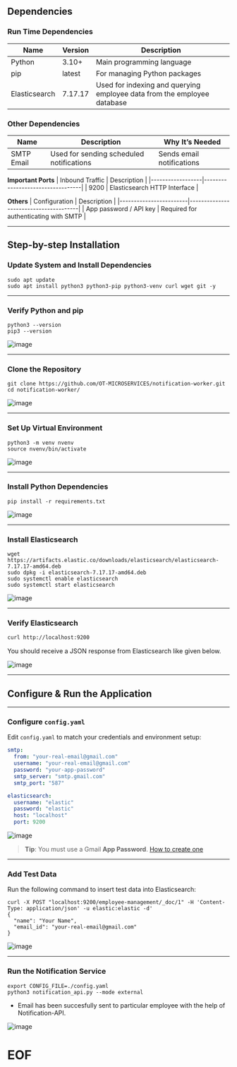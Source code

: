 ## **Dependencies**

### Run Time Dependencies
| Name           | Version  | Description                            | 
|----------------|----------|----------------------------------------|
| Python         | 3.10+    | Main programming language              | 
| pip            | latest   | For managing Python packages           | 
| Elasticsearch  | 7.17.17  | Used for indexing and querying employee data from the employee database    |

### Other Dependencies
| Name           | Description                                 | Why It’s Needed                                         |
|----------------|---------------------------------------------|--------------------------------------------------------|
| SMTP Email     | Used for sending scheduled notifications    | Sends email notifications                               |

**Important Ports**
| Inbound Traffic | Description                      |
|------------------|----------------------------------|
| 9200             | Elasticsearch HTTP Interface     |

**Others**
| Configuration         | Description                           |
|------------------------|---------------------------------------|
| App password / API key | Required for authenticating with SMTP |

---

## Step-by-step Installation

### Update System and Install Dependencies

```
sudo apt update
sudo apt install python3 python3-pip python3-venv curl wget git -y 
```
---

### Verify Python and pip

```
python3 --version
pip3 --version
```

![image](https://github.com/user-attachments/assets/2f20477a-98bb-4b45-8ac4-1ad90cde4ed5)

---

### Clone the Repository

```
git clone https://github.com/OT-MICROSERVICES/notification-worker.git
cd notification-worker/
```
![image](https://github.com/user-attachments/assets/8c01312e-e287-4a58-9f4d-07f6e5a6b255)

---

### Set Up Virtual Environment

```
python3 -m venv nvenv
source nvenv/bin/activate
```

![image](https://github.com/user-attachments/assets/ca4f579a-6f7f-4cc1-a148-9e254cad63c4)

---

### Install Python Dependencies

```
pip install -r requirements.txt
```

![image](https://github.com/user-attachments/assets/c02ed1e4-d309-4377-8153-74593c56ab90)

---

### Install Elasticsearch

```
wget https://artifacts.elastic.co/downloads/elasticsearch/elasticsearch-7.17.17-amd64.deb
sudo dpkg -i elasticsearch-7.17.17-amd64.deb
sudo systemctl enable elasticsearch
sudo systemctl start elasticsearch
```

![image](https://github.com/user-attachments/assets/f4cef397-8a30-4292-b99b-c63d56955b85)

---

### Verify Elasticsearch

```bash
curl http://localhost:9200
```

You should receive a JSON response from Elasticsearch like given below.

![image](https://github.com/user-attachments/assets/ce8efa4c-a9dd-4cba-b428-41b92e6d00e5)

---

## Configure & Run the Application

---

### Configure `config.yaml`

Edit `config.yaml` to match your credentials and environment setup:

```yaml
smtp:
  from: "your-real-email@gmail.com"
  username: "your-real-email@gmail.com"
  password: "your-app-password"  
  smtp_server: "smtp.gmail.com"
  smtp_port: "587"

elasticsearch:
  username: "elastic"
  password: "elastic"
  host: "localhost"
  port: 9200
```

![image](https://github.com/user-attachments/assets/6e81fa19-b919-4490-9bc6-3175de1d7a12)

> **Tip**: You must use a Gmail **App Password**. [How to create one](https://support.google.com/accounts/answer/185833)

---

### Add Test Data

Run the following command to insert test data into Elasticsearch:

```
curl -X POST "localhost:9200/employee-management/_doc/1" -H 'Content-Type: application/json' -u elastic:elastic -d'
{
  "name": "Your Name",
  "email_id": "your-real-email@gmail.com"
}
```

![image](https://github.com/user-attachments/assets/25348459-5d28-4bb1-886b-23913af2130e)

---

### Run the Notification Service

```
export CONFIG_FILE=./config.yaml
python3 notification_api.py --mode external
```

- Email has been succesfully sent to particular employee with the help of Notification-API.
  
![image](https://github.com/user-attachments/assets/3ab40d6b-164a-4523-9de8-adcfafe2dce6)

# EOF
